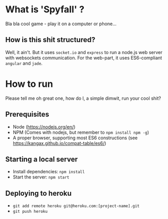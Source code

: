 # What is 'Spyfall' ?

Bla bla cool game - play it on a computer or phone...

## How is this shit structured?
Well, it ain't. But it uses `socket.io` and `express` to run a node.js web server with websockets communication.
For the web-part, it uses ES6-compliant `angular` and `jade`.

# How to run
Please tell me oh great one, how do I, a simple dimwit, run your cool shit?

## Prerequisites

* Node (https://nodejs.org/en/)
* NPM (Comes with nodejs, but remember to `npm install npm -g`)
* A proper browser, supporting most ES6 constructions (see https://kangax.github.io/compat-table/es6/)

## Starting a local server

* Install dependencies: `npm install`
* Start the server: `npm start`

## Deploying to heroku

* `git add remote heroku git@heroku.com:[project-name].git`
* `git push heroku`
